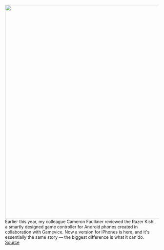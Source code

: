 <img src='https://cdn.vox-cdn.com/thumbor/2BApIOTaw4pqygc-T3HoIOGt8Qo=/0x0:2040x1358/1200x800/filters:focal(857x516:1183x842)/cdn.vox-cdn.com/uploads/chorus_image/image/67402332/DSC_0304.0.jpg' width='700px' /><br/>
Earlier this year, my colleague Cameron Faulkner reviewed the Razer Kishi, a smartly designed game controller for Android phones created in collaboration with Gamevice. Now a version for iPhones is here, and it's essentially the same story — the biggest difference is what it can do.
<a href='https://www.theverge.com/21431952/razer-kishi-controller-iphone-ios-review'> Source <a/>